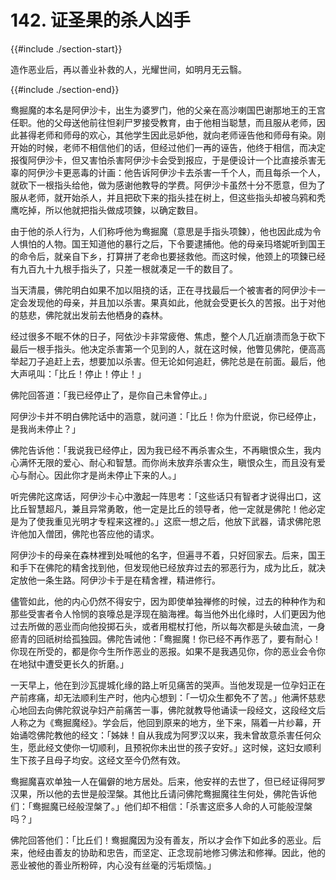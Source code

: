 # 142. 证圣果的杀人凶手
{{#include ./section-start}}

造作恶业后，再以善业补救的人，光耀世间，如明月无云翳。

{{#include ./section-end}}

鸯掘魔的本名是阿伊沙卡，出生为婆罗门，他的父亲在高沙喇国巴谢那地王的王宫任职。他的父母送他前往怛刹尸罗接受教育，由于他相当聪慧，而且服从老师，因此甚得老师和师母的欢心，其他学生因此忌妒他，就向老师诬告他和师母有染。刚开始的时候，老师不相信他们的话，但经过他们一再的诬告，他终于相信，而决定报復阿伊沙卡，但又害怕杀害阿伊沙卡会受到报应，于是便设计一个比直接杀害无辜的阿伊沙卡更恶毒的计画：他告诉阿伊沙卡去杀害一千个人，而且每杀一个人，就砍下一根指头给他，做为感谢他教导的学费。阿伊沙卡虽然十分不愿意，但为了服从老师，就开始杀人，并且把砍下来的指头挂在树上，但这些指头却被乌鸦和秃鹰吃掉，所以他就把指头做成项鍊，以确定数目。

由于他的杀人行为，人们称呼他为鸯掘魔（意思是手指头项鍊），他也因此成为令人惧怕的人物。国王知道他的暴行之后，下令要逮捕他。他的母亲玛塔妮听到国王的命令后，就亲自下乡，打算拼了老命也要拯救他。而这时候，他颈上的项鍊已经有九百九十九根手指头了，只差一根就凑足一千的数目了。

当天清晨，佛陀明白如果不加以阻挠的话，正在寻找最后一个被害者的阿伊沙卡一定会发现他的母亲，并且加以杀害。果真如此，他就会受更长久的苦报。出于对他的慈悲，佛陀就出发前去他栖身的森林。

经过很多不眠不休的日子，阿依沙卡非常疲倦、焦虑，整个人几近崩溃而急于砍下最后一根手指头。他决定杀害第一个见到的人，就在这时候，他瞥见佛陀，便高高举起刀子追赶上去，想要加以杀害。但无论如何追赶，佛陀总是在前面。最后，他大声吼叫：「比丘！停止！停止！」

佛陀回答道：「我已经停止了，是你自己未曾停止。」

阿伊沙卡并不明白佛陀话中的涵意，就问道：「比丘！你为什麽说，你已经停止，是我尚未停止？」

佛陀告诉他：「我说我已经停止，因为我已经不再杀害众生，不再瞋恨众生，我内心满怀无限的爱心、耐心和智慧。而你尚未放弃杀害众生，瞋恨众生，而且没有爱心与耐心。因此你才是尚未停止下来的人。」

听完佛陀这席话，阿伊沙卡心中激起一阵思考：「这些话只有智者才说得出口，这比丘智慧超凡，兼且异常勇敢，他一定是比丘的领导者，他一定就是佛陀！他必定是为了使我重见光明才专程来这裡的。」这麽一想之后，他放下武器，请求佛陀恩许他加入僧团，佛陀也答应他的请求。

阿伊沙卡的母亲在森林裡到处喊他的名字，但遍寻不着，只好回家去。后来，国王和手下在佛陀的精舍找到他，但发现他已经放弃过去的邪恶行为，成为比丘，就决定放他一条生路。阿伊沙卡于是在精舍裡，精进修行。

儘管如此，他的内心仍然不得安宁，因为即使单独禅修的时候，过去的种种作为和那些受害者令人怜悯的哀嚎总是浮现在脑海裡。每当他外出化缘时，人们更因为他过去所做的恶业而向他投掷石头，或者用棍杖打他，所以每次都是头破血流，一身瘀青的回祇树给孤独园。佛陀告诫他：「鸯掘魔！你已经不再作恶了，要有耐心！你现在所受的，都是你今生所作恶业的恶报。如果不是我遇见你，你的恶业会令你在地狱中遭受更长久的折磨。」

一天早上，他在到沙瓦提城化缘的路上听见痛苦的哭声。当他发现是一位孕妇正在产前疼痛，却无法顺利生产时，他内心想到：「一切众生都免不了苦。」他满怀慈悲心地回去向佛陀叙说孕妇产前痛苦一事，佛陀就教导他诵读一段经文，这段经文后人称之为《鸯掘魔经》。学会后，他回到原来的地方，坐下来，隔着一片纱幕，开始诵唸佛陀教他的经文：「姊妹！自从我成为阿罗汉以来，我未曾故意杀害任何众生，愿此经文使你一切顺利，且预祝你未出世的孩子安好。」这时候，这妇女顺利生下孩子且母子均安。这经文至今仍然有效。

鸯掘魔喜欢单独一人在偏僻的地方居处。后来，他安祥的去世了，但已经证得阿罗汉果，所以他的去世是般涅槃。其他比丘请问佛陀鸯掘魔往生何处，佛陀告诉他们：「鸯掘魔已经般涅槃了。」他们却不相信：「杀害这麽多人命的人可能般涅槃吗？」

佛陀回答他们：「比丘们！鸯掘魔因为没有善友，所以才会作下如此多的恶业。后来，他经由善友的协助和忠告，而坚定、正念现前地修习佛法和修禅。因此，他的恶业被他的善业所粉碎，内心没有丝毫的污垢烦恼。」

